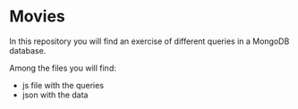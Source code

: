 # Movies

In this repository you will find an exercise of different queries in a MongoDB database.

Among the files you will find:
- js file with the queries
- json with the data
